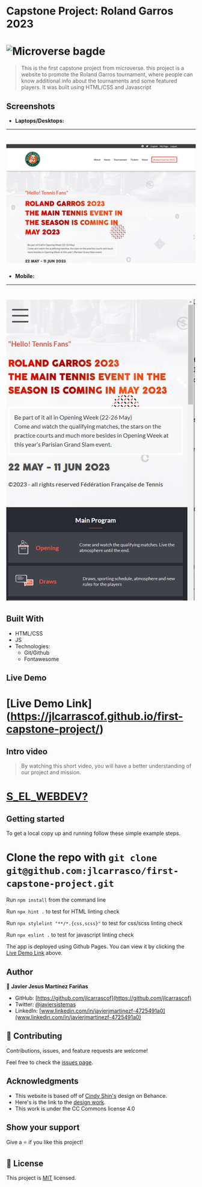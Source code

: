 # Capstone Project: Roland Garros 2023


# ![Microverse bagde](https://img.shields.io/badge/Microverse-blueviolet)


> This is the first capstone project from microverse. this project is a website to promote the Roland Garros tournament, where people can know additional info about the tournaments and some featured players. It was built using HTML/CSS and Javascript

## Screenshots

- **Laptops/Desktops:**

---
# ![home_screenshot](./assets/images/capstone-desktop.jpg)


- **Mobile:**

---
# ![Mobile screenshot](./assets/images/capstone-mobile.jpg)



## Built With

- HTML/CSS
- JS
- Technologies:
  - Git/Github
  - Fontawesome

## Live Demo

# [Live Demo Link] (https://jlcarrascof.github.io/first-capstone-project/)

## Intro video

> By watching this short video, you will have a better understanding of our project and mission.

# [S_EL_WEBDEV?](https://www.loom.com/share/843c6c437bec450b874e5c855c6c4147)

## Getting started

To get a local copy up and running follow these simple example steps.

# Clone the repo with `git clone git@github.com:jlcarrasco/first-capstone-project.git`

Run `npm install` from the command line

Run `npx hint .` to test for HTML linting check

Run `npx stylelint "**/*.{css,scss}"` to test for css/scss linting check

Run `npx eslint .` to test for javascript linting check

The app is deployed using Github Pages. You can view it by clicking the [Live Demo Link](#Live-Demo) above.

## Author

👤 **Javier Jesus Martínez Fariñas**

- GitHub: [https://github.com/jlcarrascof](https://github.com/jlcarrascof)
- Twitter: [@javiersistemas](@javiersistemas)
- LinkedIn: [www.linkedin.com/in/javierjmartinezf-4725491a0](www.linkedin.com/in/javierjmartinezf-4725491a0)

## 🤝 Contributing

Contributions, issues, and feature requests are welcome!

Feel free to check the [issues page](../../issues/).

## Acknowledgments

- This website is based off of [Cindy Shin's](https://www.behance.net/adagio07) design on Behance.
- Here's is the link to the [design work](https://www.behance.net/gallery/29845175/CC-Global-Summit-2015).
- This work is under the CC Commons license 4.0

## Show your support

Give a ⭐️ if you like this project!

## 📝 License

This project is [MIT](./MIT.md) licensed.
